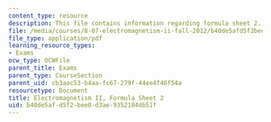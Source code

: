 ```yaml
---
content_type: resource
description: This file contains information regarding formula sheet 2.
file: /media/courses/8-07-electromagnetism-ii-fall-2012/b40de5afd5f2bee0d3ae9352184db51f_MIT8_07F12_formsheet2.pdf
file_type: application/pdf
learning_resource_types:
- Exams
ocw_type: OCWFile
parent_title: Exams
parent_type: CourseSection
parent_uid: cb3aac53-b4aa-fc67-279f-44ee4f46f54a
resourcetype: Document
title: Electromagnetism II, Formula Sheet 2
uid: b40de5af-d5f2-bee0-d3ae-9352184db51f
---
```


